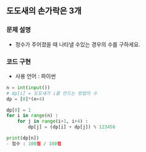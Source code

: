 ## 도도새의 손가락은 3개

### 문제 설명

- 정수가 주어졌을 때 나타낼 수있는 경우의 수를 구하세요.


### 코드 구현
- 사용 언어 : 파이썬

```python
n = int(input())
# dp[i] = 도도새가 i를 만드는 방법의 수
dp = [0]*(n+4)

dp[0] = 1
for i in range(n) :
    for j in range(i+1, i+4) :
        dp[j] = (dp[i] + dp[j]) % 123456

print(dp[n])
- 점수 : 100점 / 100점
